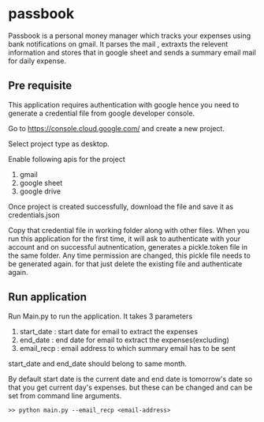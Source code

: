 # passbook
Passbook is a personal money manager which tracks your expenses using bank notifications on gmail. It parses the mail , extraxts the relevent information and stores that in google sheet and sends a summary email mail for daily expense.

## Pre requisite

This application requires authentication with google hence you need to generate a credential file from google developer console. 

Go to https://console.cloud.google.com/ and create a new project. 

Select project type as desktop.

Enable following apis for the project
1. gmail
2. google sheet
3. google drive

Once project is created successfully, download the file and save it as credentials.json

Copy that credential file in working folder along with other files. When you run this application for the first time, it will ask to authenticate with your account and on successful autnentication, generates a pickle.token file in the same folder.
Any time permission are changed, this pickle file needs to be generated again. for that just delete the existing file and authenticate again.

## Run application

Run Main.py to run the application. It takes 3 parameters

1. start_date : start date for email to extract the expenses
2. end_date : end date for email to extract the expenses(excluding)
3. email_recp : email address to which summary email has to be sent

start_date and end_date should belong to same month.

By default start date is the current date and end date is tomorrow's date so that you get current day's expenses. but these can be changed and can be set from command line arguments.

    >> python main.py --email_recp <email-address>







